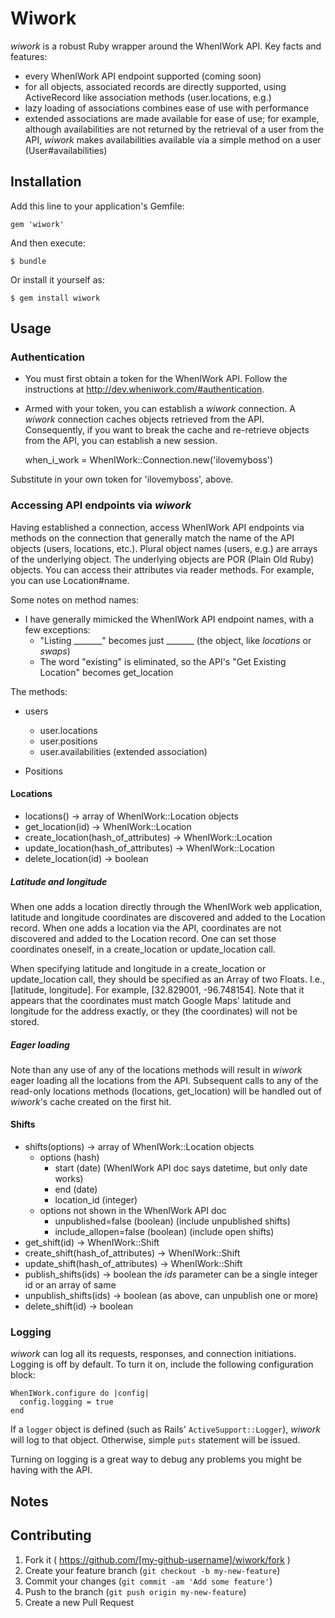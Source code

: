 # Wiwork

*wiwork* is a robust Ruby wrapper around the WhenIWork API. Key facts and features:

* every WhenIWork API endpoint supported (coming soon)
* for all objects, associated records are directly supported, using ActiveRecord like association methods (user.locations, e.g.)
* lazy loading of associations combines ease of use with performance
* extended associations are made available for ease of use; for example, although availabilities are not returned by the retrieval of a user from the API, *wiwork* makes availabilities available via a simple method on a user (User#availabilities)

## Installation

Add this line to your application's Gemfile:

    gem 'wiwork'

And then execute:

    $ bundle

Or install it yourself as:

    $ gem install wiwork

## Usage

### Authentication

* You must first obtain a token for the WhenIWork API. Follow the instructions at <http://dev.wheniwork.com/#authentication>.

* Armed with your token, you can establish a *wiwork* connection. A *wiwork* connection caches objects retrieved from the API. Consequently, if you want to break the cache and re-retrieve objects from the API, you can establish a new session.

	when_i_work = WhenIWork::Connection.new('ilovemyboss')

Substitute in your own token for 'ilovemyboss', above.

### Accessing API endpoints via *wiwork*

Having established a connection, access WhenIWork API endpoints via methods on the connection that generally match the name of the API objects (users, locations, etc.). Plural object names (users, e.g.) are arrays of the underlying object. The underlying objects are POR (Plain Old Ruby) objects. You can access their attributes via reader methods. For example, you can use Location#name.

Some notes on method names:

* I have generally mimicked the WhenIWork API endpoint names, with a few exceptions:
  * "Listing _______" becomes just _______ (the object, like *locations* or *swaps*)
  * The word "existing" is eliminated, so the API's "Get Existing Location" becomes get_location

The methods:

* users
	* user.locations
	* user.positions
	* user.availabilities (extended association)

* Positions

#### Locations

  * locations() -> array of WhenIWork::Location objects
  * get_location(id) -> WhenIWork::Location
  * create_location(hash_of_attributes) -> WhenIWork::Location
  * update_location(hash_of_attributes) -> WhenIWork::Location
  * delete_location(id) -> boolean

##### Latitude and longitude

When one adds a location directly through the WhenIWork web application, latitude and longitude coordinates are discovered and added to the Location record. When one adds a location via the API, coordinates are not discovered and added to the Location record. One can set those coordinates oneself, in a create_location or update_location call.

When specifying latitude and longitude in a create_location or update_location call, they should be specified as an Array of two Floats. I.e., [latitude, longitude]. For example, [32.829001, -96.748154]. Note that it appears that the coordinates must match Google Maps' latitude and longitude for the address exactly, or they (the coordinates) will not be stored.

##### Eager loading

Note than any use of any of the locations methods will result in *wiwork* eager loading all the locations from the API. Subsequent calls to any of the read-only locations methods (locations, get_location) will be handled out of *wiwork*'s cache created on the first hit.

#### Shifts

  * shifts(options) -> array of WhenIWork::Location objects
    - options (hash)
      + start (date) (WhenIWork API doc says datetime, but only date works)
      + end (date)
      + location_id (integer)
    - options not shown in the WhenIWork API doc
      + unpublished=false (boolean) (include unpublished shifts)
      + include_allopen=false (boolean) (include open shifts)
  * get_shift(id) -> WhenIWork::Shift
  * create\_shift(hash_of_attributes) -> WhenIWork::Shift
  * update\_shift(hash_of_attributes) -> WhenIWork::Shift
  * publish_shifts(ids) -> boolean
    the *ids* parameter can be a single integer id or an array of same
  * unpublish_shifts(ids) -> boolean
    (as above, can unpublish one or more)
  * delete_shift(id) -> boolean

### Logging

*wiwork* can log all its requests, responses, and connection initiations. Logging is off by default. To turn it on, include the following configuration block:

    WhenIWork.configure do |config|
      config.logging = true
    end

If a `logger` object is defined (such as Rails' `ActiveSupport::Logger`), *wiwork* will log to that object. Otherwise, simple `puts` statement will be issued.

Turning on logging is a great way to debug any problems you might be having with the API.

## Notes

## Contributing

1. Fork it ( https://github.com/[my-github-username]/wiwork/fork )
2. Create your feature branch (`git checkout -b my-new-feature`)
3. Commit your changes (`git commit -am 'Add some feature'`)
4. Push to the branch (`git push origin my-new-feature`)
5. Create a new Pull Request
